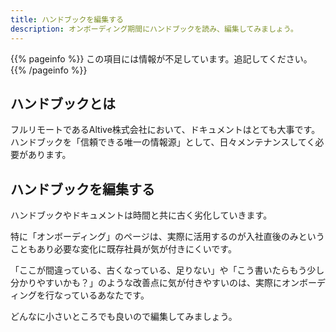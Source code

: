 ```yaml
---
title: ハンドブックを編集する
description: オンボーディング期間にハンドブックを読み、編集してみましょう。
---
```


{{% pageinfo %}}
この項目には情報が不足しています。追記してください。
{{% /pageinfo %}}

## ハンドブックとは

フルリモートであるAltive株式会社において、ドキュメントはとても大事です。
ハンドブックを「信頼できる唯一の情報源」として、日々メンテナンスしてく必要があります。

## ハンドブックを編集する

ハンドブックやドキュメントは時間と共に古く劣化していきます。

特に「オンボーディング」のページは、実際に活用するのが入社直後のみということもあり必要な変化に既存社員が気が付きにくいです。

「ここが間違っている、古くなっている、足りない」や「こう書いたらもう少し分かりやすいかも？」のような改善点に気が付きやすいのは、実際にオンボーディングを行なっているあなたです。

どんなに小さいところでも良いので編集してみましょう。
